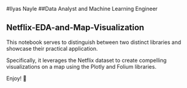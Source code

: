 #Ilyas Nayle
##Data Analyst and Machine Learning Engineer

## Netflix-EDA-and-Map-Visualization

This notebook serves to distinguish between two distinct libraries and showcase their practical application.

Specifically, it leverages the Netflix dataset to create compelling visualizations on a map using the Plotly and Folium libraries.

Enjoy! 🙂
